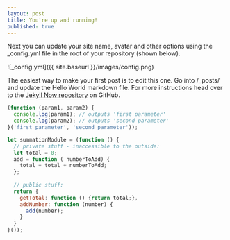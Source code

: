 ```yaml
---
layout: post
title: You're up and running!
published: true
---
```


Next you can update your site name, avatar and other options using the _config.yml file in the root of your repository (shown below).

![_config.yml]({{ site.baseurl }}/images/config.png)

The easiest way to make your first post is to edit this one. Go into /_posts/ and update the Hello World markdown file. For more instructions head over to the [Jekyll Now repository](https://github.com/barryclark/jekyll-now) on GitHub.


```js
(function (param1, param2) {
  console.log(param1); // outputs 'first parameter'  
  console.log(param2); // outputs 'second parameter'    
}('first parameter', 'second parameter'));

let summationModule = (function () {
  // private stuff - inaccessible to the outside:
  let total = 0;
  add = function ( numberToAdd) {
    total = total + numberToAdd;
  };
  
  // public stuff:
  return {
    getTotal: function () {return total;}, 
    addNumber: function (number) {
      add(number); 
    }
  } 
}());


```
